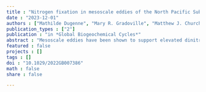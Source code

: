 ```yaml
---
title : "Nitrogen fixation in mesoscale eddies of the North Pacific Subtropical Gyre: patterns and mechanisms"
date : "2023-12-01"
authors : ["Mathilde Dugenne", "Mary R. Gradoville", "Matthew J. Church", "Samuel T. Wilson", "Uri Sheyn", "Matthew J. Harke", "Karin M. Björkman", "Nicholas J. Hawco", "Annette M. Hynes", "François Ribalet", "David M. Karl", "Edward F. DeLong", "Sonya T. Dyhrman", "E. Virginia Armbrust", "Seth John", "John M. Eppley", "Katie Harding", "Brittany Stewart", "Ana M. Cabello", "Kendra A. Turk-Kubo", "Mathieu Caffin", "Angelicque E. White", "Jonathan P. Zehr"]
publication_types : ["2"]
publication : "in *Global Biogeochemical Cycles*"
abstract : "Mesoscale eddies have been shown to support elevated dinitrogen (N2) fixation rates (NFRs) and abundances of N2-fixing microorganisms (diazotrophs), but the mechanisms underlying these observations are not well understood. We sampled two pairs of mesoscale cyclones and anticyclones in the North Pacific Subtropical Gyre in 2017 and 2018 and compared our observations with seasonal patterns from the Hawaii Ocean Time-series (HOT) program. Consistent with previous reports, we found that NFRs were anomalously high for this region (up to 3.7-fold above previous monthly HOT observations) in the centers of both sampled anticyclones. In 2017, these elevated rates coincided with high concentrations of the diazotroph Crocosphaera. We then coupled our field-based observations, together with transcriptomic analyses of nutrient stress marker genes and ecological models, to evaluate the role of biological (via estimates of growth and grazing rates) and physical controls on populations of Crocosphaera, Trichodesmium, and diatom symbionts at the mesoscale. Our results suggest that increased Crocosphaera abundances in the 2017 anticyclone resulted from the alleviation of phosphate limitation, allowing cells to grow at rates exceeding grazing losses. In contrast, distributions of larger, buoyant taxa (Trichodesmium and diatom symbionts) appeared less affected by eddy-driven biological controls. Instead, they appeared driven by physical dynamics along frontal boundaries that separate cyclonic and anticyclonic eddies. No examined controls were able to explain our 2018 findings of higher NFRs in the anticyclone. A generalized explanation of elevated NFRs in mesoscale eddies remains challenging due to the interplay of eddy-driven bottom-up, top-down, and physical control mechanisms."
featured : false
projects : []
tags : []
doi : "10.1029/2022GB007386"
math : false
share : false

---
```

